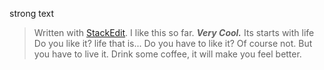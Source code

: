 strong text


> Written with [StackEdit](https://stackedit.io/).
> I like this so far.  ***Very Cool.***
Its starts with life
Do you like it? life that is...
Do you have to  like it?  Of course not.  But you have to live it.
Drink some coffee, it will make you feel better.
<!--stackedit_data:
eyJoaXN0b3J5IjpbMTEwMzQyNDgzMiwtMTA0MDk4NDQ5XX0=
-->